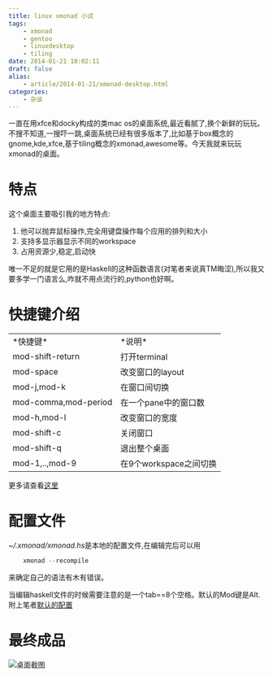```yaml
---
title: linux xmonad 小试 
tags:
    - xmonad
    - gentoo
    - linuxdesktop
    - tiling
date: 2014-01-21 10:02:11
draft: false
alias:
    - article/2014-01-21/xmonad-desktop.html
categories:
    - 杂谈
---
```

  
[config]: https://github.com/oopschen/linuxmisc/blob/master/.xmonad/xmonad.hs "默认Xmonad配置"  
  
一直在用xfce和docky构成的类mac os的桌面系统,最近看腻了,换个新鲜的玩玩。不搜不知道,一搜吓一跳,桌面系统已经有很多版本了,比如基于box概念的gnome,kde,xfce,基于tiling概念的xmonad,awesome等。今天我就来玩玩xmonad的桌面。  
  
特点  
====  
这个桌面主要吸引我的地方特点:  

1. 他可以抛弃鼠标操作,完全用键盘操作每个应用的排列和大小  
2. 支持多显示器显示不同的workspace  
3. 占用资源少,稳定,启动快  
  
唯一不足的就是它用的是Haskell的这种函数语言(对笔者来说真TM晦涩),所以我又要多学一门语言么,咋就不用点流行的,python也好啊。  
  
  
快捷键介绍  
====  
<table>
<tr><td> *快捷键* </td><td> *说明* </td></tr>
<tr><td> mod-shift-return </td><td> 打开terminal </td></tr>
<tr><td> mod-space </td><td> 改变窗口的layout </td></tr>
<tr><td> mod-j,mod-k </td><td> 在窗口间切换 </td></tr>
<tr><td> mod-comma,mod-period </td><td> 在一个pane中的窗口数 </td></tr>
<tr><td> mod-h,mod-l </td><td> 改变窗口的宽度 </td></tr>
<tr><td> mod-shift-c </td><td> 关闭窗口 </td></tr>
<tr><td> mod-shift-q </td><td> 退出整个桌面 </td></tr>
<tr><td> mod-1,..,mod-9 </td><td> 在9个workspace之间切换 </td></tr>
</table>
  
更多请查看[这里](http://www.haskell.org/haskellwiki/File:Xmbindings.png "快捷键")
  
  
配置文件  
====  
*~/.xmonad/xmonad.hs*是本地的配置文件,在编辑完后可以用  
```Java
    xmonad --recompile  
```  
    
来确定自己的语法有木有错误。  
  
当编辑haskell文件的时候需要注意的是一个tab==8个空格。默认的Mod键是Alt.附上笔者[默认的配置][config]
  
最终成品  
====  
![桌面截图](<%= @getUrl("/file/desktop.png") %>)
